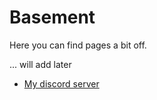 # Basement
Here you can find pages a bit off.

... will add later

- [My discord server](https://discord.gg/ZMAQQEbk)